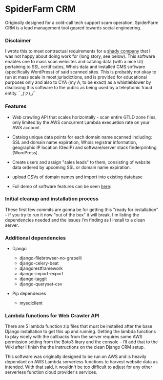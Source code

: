 # SpiderFarm CRM
Originally designed for a cold-call tech support scam operation, SpiderFarm CRM is a lead management tool geared towards social engineering. 

### Disclaimer
I wrote this to meet contractual requirements for a [shady company](https://www.sslguru.com) that I was not happy about doing work for (long story, see below). This software enables one to mass scan websites and catalog data (with a nice UI) pertaining to SSL certificates, Whois data and installed CMS software (specifically WordPress) of said scanned sites. This is probably not okay to run at mass scale in most jurisdictions, and is provided for educational purposes only and also to CYA (my A, to be exact) as a whistleblower by disclosing this software to the public as being used by a telephonic fraud entity. 
¯\_(ツ)_/¯

### Features

* Web crawling API that scales horizontally - scan entire GTLD zone files, only limited by the AWS concurrent Lambda execuetion rate on your AWS account.

* Catalog unique data points for each domain name scanned including: SSL and domain name expiration, Whois registrar information, geographic IP location (GeoIP) and software/server stack finderprinting (WordPress).

* Create users and assign "sales leads" to them, consisting of website data ordered by upcoming SSL or domain name expiration. 

* upload CSVs of domain names and import into existing database

* Full demo of software features can be seen [here](https://www.youtube.com/watch?v=S4glCmPbapI): 

### Initial cleanup and installation process

These first few commits are gonna be for getting this "ready for installation" - if you try to run it now "out of the box" it will break. I'm listing the dependencies needed and the issues I'm finding as I install to a clean server.

### Additional dependencies
* Django
  * django-filebrowser-no-grapelli
  * django-celery-beat
  * djangorestframework
  * django-import-export
  * django-taggit
  * django-queryset-csv
  
* Pip dependecies
  * mysqlclient
  
### Lambda functions for Web Crawler API

There are 5 lambda function zip files that must be installed after the base Django installation to get this up and running. Getting the lambda functions to play nicely with the callbacks from the server requires some AWS permission setting from the Boto3 lirary and the console - I'll add that to the Wiki after I finish the the instructions on the clean Django CRM setup.


This software was originally designed to be run on AWS and is heavily dependant on AWS Lambda serverless functions to harvest website data as intended. With that said, it wouldn't be too difficult to adjust for any other serverless function cloud provider's services.


